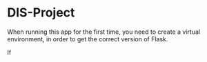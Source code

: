 # DIS-Project
When running this app for the first time, you need to create a virtual environment, in order to get the correct version of Flask.

If 